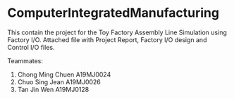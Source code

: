# ComputerIntegratedManufacturing

This contain the project for the Toy Factory Assembly Line Simulation using Factory I/O. Attached file with Project Report, Factory I/O design and Control I/O files.

Teammates:
1) Chong Ming Chuen A19MJ0024 
2) Chuo Sing Jean A19MJ0026
3) Tan Jin Wen A19MJ0128
